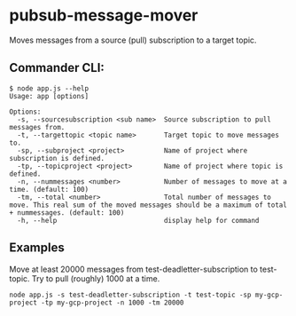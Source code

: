 # pubsub-message-mover

Moves messages from a source (pull) subscription to a target topic.

## Commander CLI:
```
$ node app.js --help
Usage: app [options]

Options:
  -s, --sourcesubscription <sub name>  Source subscription to pull messages from.
  -t, --targettopic <topic name>       Target topic to move messages to.
  -sp, --subproject <project>          Name of project where subscription is defined.
  -tp, --topicproject <project>        Name of project where topic is defined.
  -n, --nummessages <number>           Number of messages to move at a time. (default: 100)
  -tm, --total <number>                Total number of messages to move. This real sum of the moved messages should be a maximum of total + nummessages. (default: 100)
  -h, --help                           display help for command
```

## Examples

Move at least 20000 messages from test-deadletter-subscription to test-topic. Try to pull (roughly) 1000 at a time.
```
node app.js -s test-deadletter-subscription -t test-topic -sp my-gcp-project -tp my-gcp-project -n 1000 -tm 20000
```
